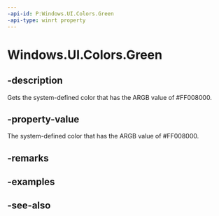 ```yaml
---
-api-id: P:Windows.UI.Colors.Green
-api-type: winrt property
---
```


<!-- Property syntax
public Windows.UI.Color Green { get; }
-->

# Windows.UI.Colors.Green

## -description

Gets the system-defined color that has the ARGB value of #FF008000.



## -property-value

The system-defined color that has the ARGB value of #FF008000.

## -remarks

## -examples

## -see-also
